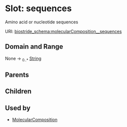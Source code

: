 
# Slot: sequences

Amino acid or nucleotide sequences

URI: [biostride_schema:molecularComposition__sequences](https://w3id.org/biostride/schema/molecularComposition__sequences)


## Domain and Range

None &#8594;  <sub>0..\*</sub> [String](types/String.md)

## Parents


## Children


## Used by

 * [MolecularComposition](MolecularComposition.md)
